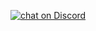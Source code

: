 <p>    
    <a href="https://discord.gg/HjJCwm5">
        <img src="https://img.shields.io/discord/308323056592486420?logo=discord" alt="chat on Discord">
    </a>
</p>